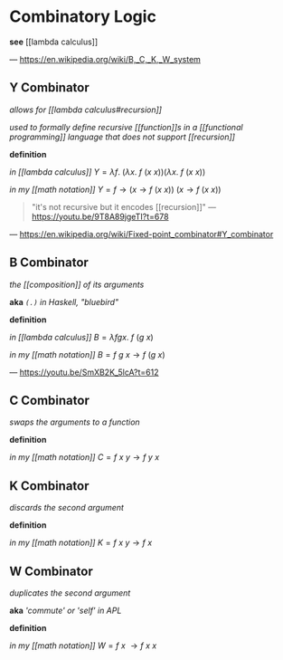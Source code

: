 # Combinatory Logic

**see** [[lambda calculus]]

&mdash; <https://en.wikipedia.org/wiki/B,_C,_K,_W_system>

## Y Combinator

_allows for [[lambda calculus#recursion]]_

_used to formally define recursive [[function]]s in a [[functional programming]] language that does not support [[recursion]]_

**definition**

_in [[lambda calculus]]_ $Y = \lambda f.\ (\lambda x.\ f\ (x\ x)) (\lambda x.\ f\ (x\ x))$

_in my [[math notation]]_ $Y = f \rightarrow (x \rightarrow f\ (x\ x))\ (x \rightarrow f\ (x\ x))$

> "it's not recursive but it encodes [[recursion]]" &mdash; <https://youtu.be/9T8A89jgeTI?t=678>

&mdash; <https://en.wikipedia.org/wiki/Fixed-point_combinator#Y_combinator>

## B Combinator

_the [[composition]] of its arguments_

**aka** _`(.)` in Haskell, "bluebird"_

**definition**

_in [[lambda calculus]]_ $B = \lambda fgx.\ f\ (g\ x)$

_in my [[math notation]]_ $B = f\ g\ x \rightarrow f\ (g\ x)$

&mdash; <https://youtu.be/SmXB2K_5lcA?t=612>

## C Combinator

_swaps the arguments to a function_

**definition**

_in my [[math notation]]_ $C = f\ x\ y \rightarrow f\ y\ x$

## K Combinator

_discards the second argument_

**definition**

_in my [[math notation]]_ $K = f\ x\ y \rightarrow f\ x$

## W Combinator

_duplicates the second argument_

**aka** _'commute' or 'self' in APL_

**definition**

_in my [[math notation]]_ $W = f\ x\ \rightarrow f\ x\ x$
